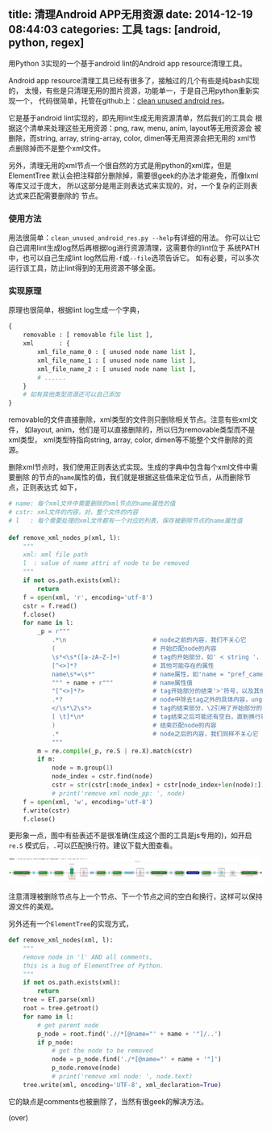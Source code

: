 ﻿title: 清理Android APP无用资源
date: 2014-12-19 08:44:03
categories: 工具
tags: [android, python, regex]
---

用Python 3实现的一个基于android lint的Android app resource清理工具。

<!-- more -->

Android app resource清理工具已经有很多了，接触过的几个有些是纯bash实现的，
太慢，有些是只清理无用的图片资源，功能单一，于是自己用python重新实现一个，
代码很简单，托管在github上：[clean unused android res][code_repo]。

它是基于android lint实现的，即先用lint生成无用资源清单，然后我们的工具会
根据这个清单来处理这些无用资源：png, raw, menu, anim, layout等无用资源会
被删除，而string, array, string-array, color, dimen等无用资源会把无用的
xml节点删除掉而不是整个xml文件。

另外，清理无用的xml节点一个很自然的方式是用python的xml库，但是ElementTree
默认会把注释部分删除掉，需要很geek的办法才能避免，而像lxml等库又过于庞大，
所以这部分是用正则表达式来实现的，对，一个复杂的正则表达式来匹配需要删除的
节点。

### 使用方法

用法很简单：`clean_unused_android_res.py --help`有详细的用法。
你可以让它自己调用lint生成log然后再根据log进行资源清理，这需要你的lint位于
系统PATH中，也可以自己生成lint log然后用`-f`或`--file`选项告诉它。
如有必要，可以多次运行该工具，防止lint得到的无用资源不够全面。

### 实现原理

原理也很简单，根据lint log生成一个字典，

```python
{
    removable : [ removable file list ],
    xml       : {
        xml_file_name_0 : [ unused node name list ],
        xml_file_name_1 : [ unused node name list ],
        xml_file_name_2 : [ unused node name list ],
        # ......
    }
    # 如有其他类型资源还可以自己添加
}
```

removable的文件直接删除，xml类型的文件则只删除相关节点。注意有些xml文件，
如layout, anim，他们是可以直接删除的，所以归为removable类型而不是xml类型，
xml类型特指向string, array, color, dimen等不能整个文件删除的资源。

删除xml节点时，我们使用正则表达式实现。生成的字典中包含每个xml文件中需要删除
的节点的`name`属性的值，我们就是根据这些值来定位节点，从而删除节点，正则表达式
如下，

```python
# name: 每个xml文件中需要删除的xml节点的name属性的值
# cstr: xml文件的内容，对，整个文件的内容
# l   : 每个需要处理的xml文件都有一个对应的列表，保存被删除节点的name属性值

def remove_xml_nodes_p(xml, l):
    """
    xml: xml file path
    l  : value of name attri of node to be removed
    """
    if not os.path.exists(xml):
        return
    f = open(xml, 'r', encoding='utf-8')
    cstr = f.read()
    f.close()
    for name in l:
        _p = r"""
            .*\n                        # node之前的内容，我们不关心它
            (                           # 开始匹配node的内容
            \s*<\s*([a-zA-Z-]+)         # tag的开始部分，如' < string '，注意里面运行空白字符
            [^<>]*?                     # 其他可能存在的属性
            name\s*=\s*"                # name属性，如'name = "pref_camera_xxx"'
            """ + name + r"""           # name属性值
            "[^<>]*?>                   # tag开始部分的结束'>'符号，以及其他可能存在的属性
            .*?                         # node中除去tag之外的具体内容，ungreedy模式，否则会导致异乎寻常的大量匹配
            </\s*\2\s*>                 # tag的结束部分，\2引用了开始部分的tag内容
            [ \t]*\n*                   # tag结束之后可能还有空白，直到换行符的空格、制表符都删除掉
            )                           # 结束匹配node的内容
            .*                          # node之后的内容，我们同样不关心它
            """
        m = re.compile(_p, re.S | re.X).match(cstr)
        if m:
            node = m.group(1)
            node_index = cstr.find(node)
            cstr = str(cstr[:node_index] + cstr[node_index+len(node):])
            # print('remove xml node_pp: ', node)
    f = open(xml, 'w', encoding='utf-8')
    f.write(cstr)
    f.close()
```

更形象一点，图中有些表述不是很准确(生成这个图的工具是js专用的)，如开启`re.S`
模式后，`.`可以匹配换行符。建议下载大图查看。

![匹配节点的正则表达式](/res/img/android_xml_node_regex.png)

注意清理被删除节点与上一个节点、下一个节点之间的空白和换行，这样可以保持
源文件的美观。

另外还有一个`ElementTree`的实现方式，

```python
def remove_xml_nodes(xml, l):
    """
    remove node in 'l' AND all comments,
    this is a bug of ElementTree of Python.
    """
    if not os.path.exists(xml):
        return
    tree = ET.parse(xml)
    root = tree.getroot()
    for name in l:
        # get parent node
        p_node = root.find('.//*[@name="' + name + '"]/..')
        if p_node:
            # get the node to be removed
            node = p_node.find('./*[@name="' + name + '"]')
            p_node.remove(node)
            # print('remove xml node: ', node.text)
    tree.write(xml, encoding='UTF-8', xml_declaration=True)
```

它的缺点是comments也被删除了，当然有很geek的解决方法。

(over)

[code_repo]: https://github.com/ybin/clean_unused_android_res